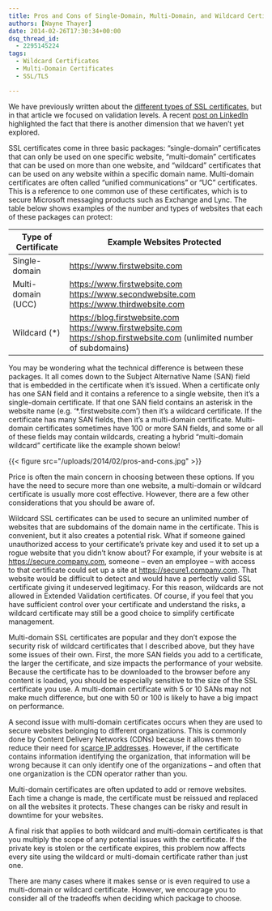 ```yaml
---
title: Pros and Cons of Single-Domain, Multi-Domain, and Wildcard Certificates
authors: [Wayne Thayer]
date: 2014-02-26T17:30:34+00:00
dsq_thread_id:
  - 2295145224
tags:
  - Wildcard Certificates
  - Multi-Domain Certificates
  - SSL/TLS

---
```

We have previously written about the [different types of SSL certificates][1], but in that article we focused on validation levels. A recent [post on LinkedIn][2] highlighted the fact that there is another dimension that we haven&rsquo;t yet explored.

SSL certificates come in three basic packages: &ldquo;single-domain&rdquo; certificates that can only be used on one specific website, &ldquo;multi-domain&rdquo; certificates that can be used on more than one website, and &ldquo;wildcard&rdquo; certificates that can be used on any website within a specific domain name. Multi-domain certificates are often called &ldquo;unified communications&rdquo; or &ldquo;UC&rdquo; certificates. This is a reference to one common use of these certificates, which is to secure Microsoft messaging products such as Exchange and Lync. The table below shows examples of the number and types of websites that each of these packages can protect:

| Type of Certificate | Example Websites Protected | 
|---------------------|----------------------------|
| Single-domain       | https://www.firstwebsite.com |
| Multi-domain (UCC)  | https://www.firstwebsite.com https://www.secondwebsite.com https://www.thirdwebsite.com |
| Wildcard (*)        | https://blog.firstwebsite.com https://www.firstwebsite.com https://shop.firstwebsite.com (unlimited number of subdomains) |

You may be wondering what the technical difference is between these packages. It all comes down to the Subject Alternative Name (SAN) field that is embedded in the certificate when it&rsquo;s issued. When a certificate only has one SAN field and it contains a reference to a single website, then it&rsquo;s a single-domain certificate. If that one SAN field contains an asterisk in the website name (e.g. &lsquo;*.firstwebsite.com&rsquo;) then it&rsquo;s a wildcard certificate. If the certificate has many SAN fields, then it&rsquo;s a multi-domain certificate. Multi-domain certificates sometimes have 100 or more SAN fields, and some or all of these fields may contain wildcards, creating a hybrid &ldquo;multi-domain wildcard&rdquo; certificate like the example shown below!

{{< figure src="/uploads/2014/02/pros-and-cons.jpg" >}} 

Price is often the main concern in choosing between these options. If you have the need to secure more than one website, a multi-domain or wildcard certificate is usually more cost effective. However, there are a few other considerations that you should be aware of.

Wildcard SSL certificates can be used to secure an unlimited number of websites that are subdomains of the domain name in the certificate. This is convenient, but it also creates a potential risk. What if someone gained unauthorized access to your certificate&rsquo;s private key and used it to set up a rogue website that you didn&rsquo;t know about? For example, if your website is at https://secure.company.com, someone &ndash; even an employee &ndash; with access to that certificate could set up a site at https://secure1.company.com. That website would be difficult to detect and would have a perfectly valid SSL certificate giving it undeserved legitimacy. For this reason, wildcards are not allowed in Extended Validation certificates. Of course, if you feel that you have sufficient control over your certificate and understand the risks, a wildcard certificate may still be a good choice to simplify certificate management.

Multi-domain SSL certificates are popular and they don&rsquo;t expose the security risk of wildcard certificates that I described above, but they have some issues of their own. First, the more SAN fields you add to a certificate, the larger the certificate, and size impacts the performance of your website. Because the certificate has to be downloaded to the browser before any content is loaded, you should be especially sensitive to the size of the SSL certificate you use. A multi-domain certificate with 5 or 10 SANs may not make much difference, but one with 50 or 100 is likely to have a big impact on performance.

A second issue with multi-domain certificates occurs when they are used to secure websites belonging to different organizations. This is commonly done by Content Delivery Networks (CDNs) because it allows them to reduce their need for [scarce IP addresses][3]. However, if the certificate contains information identifying the organization, that information will be wrong because it can only identify one of the organizations &ndash; and often that one organization is the CDN operator rather than you.

Multi-domain certificates are often updated to add or remove websites. Each time a change is made, the certificate must be reissued and replaced on all the websites it protects. These changes can be risky and result in downtime for your websites.

A final risk that applies to both wildcard and multi-domain certificates is that you multiply the scope of any potential issues with the certificate. If the private key is stolen or the certificate expires, this problem now affects every site using the wildcard or multi-domain certificate rather than just one.

There are many cases where it makes sense or is even required to use a multi-domain or wildcard certificate. However, we encourage you to consider all of the tradeoffs when deciding which package to choose.

 [1]: https://casecurity.org/2013/08/07/what-are-the-different-types-of-ssl-certificates/
 [2]: https://kb.wisc.edu/page.php?id=18922
 [3]: http://en.wikipedia.org/wiki/IPv4_address_exhaustion